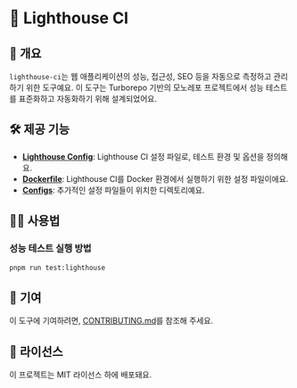 # 🌟 Lighthouse CI

## 📖 개요

`lighthouse-ci`는 웹 애플리케이션의 성능, 접근성, SEO 등을 자동으로 측정하고 관리하기 위한 도구예요. 이 도구는 Turborepo 기반의 모노레포 프로젝트에서 성능 테스트를 표준화하고 자동화하기 위해 설계되었어요.

## 🛠️ 제공 기능

- **[Lighthouse Config](./.lighthouserc.cjs)**: Lighthouse CI 설정 파일로, 테스트 환경 및 옵션을 정의해요.
- **[Dockerfile](./Dockerfile)**: Lighthouse CI를 Docker 환경에서 실행하기 위한 설정 파일이에요.
- **[Configs](./configs/)**: 추가적인 설정 파일들이 위치한 디렉토리예요.

## 🧑‍💻 사용법

### 성능 테스트 실행 방법

```bash
pnpm run test:lighthouse
```

## 🤝 기여

이 도구에 기여하려면, [CONTRIBUTING.md](../../CONTRIBUTING.md)를 참조해 주세요.

## 📜 라이선스

이 프로젝트는 MIT 라이선스 하에 배포돼요.